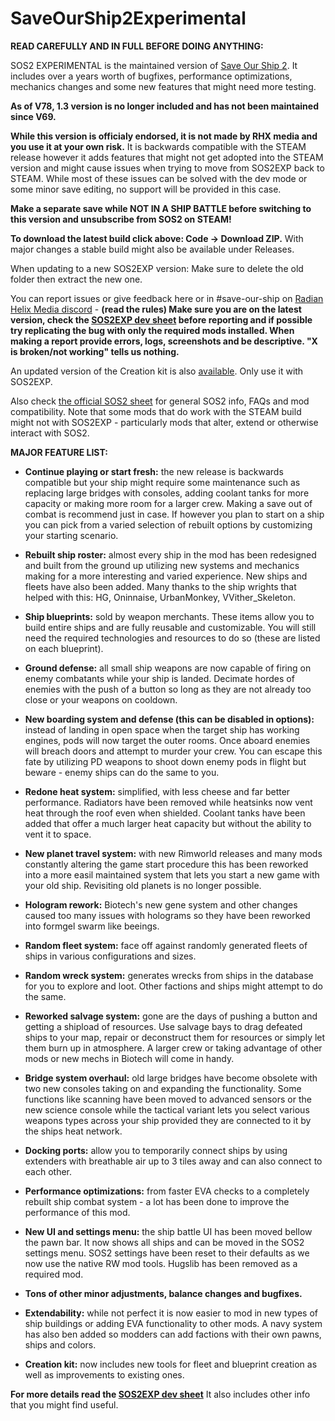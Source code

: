 # SaveOurShip2Experimental

**READ CAREFULLY AND IN FULL BEFORE DOING ANYTHING:**

SOS2 EXPERIMENTAL is the maintained version of [Save Our Ship 2](https://steamcommunity.com/sharedfiles/filedetails/?id=1909914131). It includes over a years worth of bugfixes, performance optimizations, mechanics changes and some new features that might need more testing.

**As of V78, 1.3 version is no longer included and has not been maintained since V69.**

**While this version is officialy endorsed, it is not made by RHX media and you use it at your own risk.** It is backwards compatible with the STEAM release however it adds features that might not get adopted into the STEAM version and might cause issues when trying to move from SOS2EXP back to STEAM. While most of these issues can be solved with the dev mode or some minor save editing, no support will be provided in this case.

**Make a separate save while NOT IN A SHIP BATTLE before switching to this version and unsubscribe from SOS2 on STEAM!**

**To download the latest build click above: Code -> Download ZIP.** With major changes a stable build might also be available under Releases.

When updating to a new SOS2EXP version: Make sure to delete the old folder then extract the new one.

You can report issues or give feedback here or in #save-our-ship on [Radian Helix Media discord](https://discord.gg/GK7nqgu) - **(read the rules) Make sure you are on the latest version, check the [SOS2EXP dev sheet](https://docs.google.com/spreadsheets/d/1XSeMCsOtBsbAOLYFbgYUpxyV4ot8L2pSeWMTwzAUCiM/edit#gid=0) before reporting and if possible try replicating the bug with only the required mods installed. When making a report provide errors, logs, screenshots and be descriptive. "X is broken/not working" tells us nothing.**

An updated version of the Creation kit is also [available](https://github.com/SonicTHI/SaveOurShip2CreationKit). Only use it with SOS2EXP.

Also check [the official SOS2 sheet](https://docs.google.com/spreadsheets/d/e/2PACX-1vT1tWMpG9R7bU6asg5ICf6AmQGzUHmxnL8OPOWFzV1o4L_Dsli6OQbHfFXY4CTxX6vpCEvJjycMPniB/pubhtml) for general SOS2 info, FAQs and mod compatibility. Note that some mods that do work with the STEAM build might not with SOS2EXP - particularly mods that alter, extend or otherwise interact with SOS2.

**MAJOR FEATURE LIST:**

* **Continue playing or start fresh:** the new release is backwards compatible but your ship might require some maintenance such as replacing large bridges with consoles, adding coolant tanks for more capacity or making more room for a larger crew. Making a save out of combat is recommend just in case. If however you plan to start on a ship you can pick from a varied selection of rebuilt options by customizing your starting scenario.

* **Rebuilt ship roster:** almost every ship in the mod has been redesigned and built from the ground up utilizing new systems and mechanics making for a more interesting and varied experience. New ships and fleets have also been added. Many thanks to the ship wrights that helped with this: HG, Oninnaise, UrbanMonkey, VVither_Skeleton.

* **Ship blueprints:** sold by weapon merchants. These items allow you to build entire ships and are fully reusable and customizable. You will still need the required technologies and resources to do so (these are listed on each blueprint).

* **Ground defense:** all small ship weapons are now capable of firing on enemy combatants while your ship is landed. Decimate hordes of enemies with the push of a button so long as they are not already too close or your weapons on cooldown.

* **New boarding system and defense (this can be disabled in options):** instead of landing in open space when the target ship has working engines, pods will now target the outer rooms. Once aboard enemies will breach doors and attempt to murder your crew. You can escape this fate by utilizing PD weapons to shoot down enemy pods in flight but beware - enemy ships can do the same to you.

* **Redone heat system:** simplified, with less cheese and far better performance. Radiators have been removed while heatsinks now vent heat through the roof even when shielded. Coolant tanks have been added that offer a much larger heat capacity but without the ability to vent it to space.

* **New planet travel system:** with new Rimworld releases and many mods constantly altering the game start procedure this has been reworked into a more easil maintained system that lets you start a new game with your old ship. Revisiting old planets is no longer possible.

* **Hologram rework:** Biotech's new gene system and other changes caused too many issues with holograms so they have been reworked into formgel swarm like beeings.

* **Random fleet system:** face off against randomly generated fleets of ships in various configurations and sizes.

* **Random wreck system:** generates wrecks from ships in the database for you to explore and loot. Other factions and ships might attempt to do the same.

* **Reworked salvage system:** gone are the days of pushing a button and getting a shipload of resources. Use salvage bays to drag defeated ships to your map, repair or deconstruct them for resources or simply let them burn up in atmosphere. A larger crew or taking advantage of other mods or new mechs in Biotech will come in handy.

* **Bridge system overhaul:** old large bridges have become obsolete with two new consoles taking on and expanding the functionality. Some functions like scanning have been moved to advanced sensors or the new science console while the tactical variant lets you select various weapons types across your ship provided they are connected to it by the ships heat network.

* **Docking ports:** allow you to temporarily connect ships by using extenders with breathable air up to 3 tiles away and can also connect to each other.

* **Performance optimizations:** from faster EVA checks to a completely rebuilt ship combat system - a lot has been done to improve the performance of this mod.

* **New UI and settings menu:** the ship battle UI has been moved bellow the pawn bar. It now shows all ships and can be moved in the SOS2 settings menu. SOS2 settings have been reset to their defaults as we now use the native RW mod tools. Hugslib has been removed as a required mod.

* **Tons of other minor adjustments, balance changes and bugfixes.**

* **Extendability:** while not perfect it is now easier to mod in new types of ship buildings or adding EVA functionality to other mods. A navy system has also ben added so modders can add factions with their own pawns, ships and colors.

* **Creation kit:** now includes new tools for fleet and blueprint creation as well as improvements to existing ones.

**For more details read the [SOS2EXP dev sheet](https://docs.google.com/spreadsheets/d/1XSeMCsOtBsbAOLYFbgYUpxyV4ot8L2pSeWMTwzAUCiM/edit#gid=0)** It also includes other info that you might find useful.
